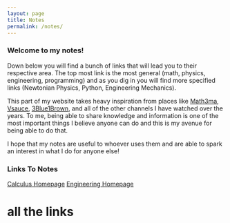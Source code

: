 ```yaml
---
layout: page
title: Notes
permalink: /notes/
---
```


<h3>Welcome to my notes!</h3>

Down below you will find a bunch of links that will lead you to their respective area. The top most link is the most general (math, physics, engineering, programming) and as you dig in you will find more specified links (Newtonian Physics, Python, Engineering Mechanics).

This part of my website takes heavy inspiration from places like [Math3ma][mathemalink], [Vsauce][vsaucelink], [3Blue1Brown][3b1blink], and all of the other channels I have watched over the years. To me, being able to share knowledge and information is one of the most important things I believe anyone can do and this is my avenue for being able to do that.

I hope that my notes are useful to whoever uses them and are able to spark an interest in what I do for anyone else!

<h3>Links To Notes</h3>

[Calculus Homepage][calchp]
[Engineering Homepage][engrhp]


# all the links
[mathemalink]: https://www.math3ma.com/
[vsaucelink]:https://www.youtube.com/c/vsauce1
[3b1blink]: https://www.3blue1brown.com/
[calchp]: https://nickgauth.github.io/math/2022/04/21/calchp.html
[engrhp]: https://nickgauth.github.io/engineering/2022/04/23/engrhp.html
